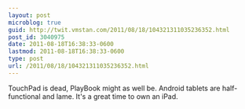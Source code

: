 ```yaml
---
layout: post
microblog: true
guid: http://twit.vmstan.com/2011/08/18/104321311035236352.html
post_id: 3040975
date: 2011-08-18T16:38:33-0600
lastmod: 2011-08-18T16:38:33-0600
type: post
url: /2011/08/18/104321311035236352.html
---
```

TouchPad is dead, PlayBook might as well be. Android tablets are half-functional and lame. It's a great time to own an iPad.
